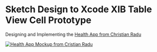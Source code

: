 # Sketch Design to Xcode XIB Table View Cell Prototype

Designing and Implementing the [Health App from Christian Radu](https://dribbble.com/shots/6629519-Health-App)

[![Health App Mockup from Cristian Radu](https://cdn.dribbble.com/users/1445253/screenshots/6629519/dribbble_2_4x.png)](https://dribbble.com/shots/6629519-Health-App)

